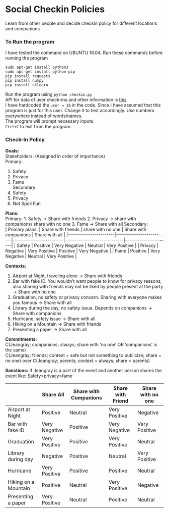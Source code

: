 # Social Checkin Policies
Learn from other people and decide checkin policy for different locations and companions
  
### To Run the program  
I have tested the command on UBUNTU 16.04. Run these commands before running the program   
``` sudo apt-get update   
sudo apt-get install python3    
sudo apt-get install python-pip   
pip install requests   
pip install numpy   
pip install sklearn   
```   
Run the program using `python checkin.py`  
API for data of user check-ins and other information is [this](http://yangtze.csc.ncsu.edu:9090/csc555checkinf18-sandbox-sd/services.jsp)   
I have hardcoded the `user = 16` in the code. Since I have assumed that this program is just for this user. Change it to test accordingly. Use numbers everywhere instead of words/names.   
The program will prompt necessary inputs.   
`Ctrl+C` to exit from the program.   
   
### Check-In Policy  
    
**Goals:**   
Stakeholders: (Assigned in order of importance)   
Primary:   	
1. Safety   
2. Privacy   
3. Fame   
Secondary:	
1. Safety   
2. Privacy   
3. Not Spoil Fun   		
  
**Plans:**   
Primary:	1. Safety -> Share with friends
			2. Privacy -> share with companions/ share with no one
			3. Fame -> Share with all
Secondary:	 
|    Primary plans:     |    Share with friends    |    share with no one    |    Share with companions    |    Share with all    |
|-----------------------|--------------------------|-------------------------|-----------------------------|----------------------|
|    Safety             |    Positive              |    Very Negative        |    Neutral                  |    Very Positive     |
|    Privacy            |    Negative              |    Very Positive        |    Positive                 |    Very Negative     |
|    Fame               |    Positive              |    Very Negative        |    Neutral                  |    Very Positive     |
		
		
**Contexts:**
1.	Airport at Night, traveling alone 
-> Share with friends
2.	Bar with fake ID. You wouldn’t want people to know for privacy reasons, also sharing with friends may not be liked by people present at the party 
-> Share with no one
3.	Graduation, no safety or privacy concern. Sharing with everyone makes you famous 
-> Share with all
4.	Library during the day, no safety issue. Depends on companions
->	Share with companions
5.	Hurricane, safety issue
->	Share with all
6.	Hiking on a Mountain
->	Share with friends
7.	Presenting a paper
->	Share with all
  
**Commitments:**  
C(Jeangray; companions; always; share with ‘no one’ OR ‘companions’ is the same)   
C(Jeangray; friends; context = safe but not something to publicize; share = no one) over
C(Jeangray; parents; context = always; share = parents)   
   
**Sanctions:**
If Jeangray is a part of the event and another person shares the event like:
Safety>privacy>fame   
   

|                      | Share All     | Share with Companions | Share with Friend | Share with no one |
|----------------------|---------------|-----------------------|-------------------|-------------------|
| Airport at Night     | Positive      | Neutral               | Very Positive     | Negative          |
| Bar with fake ID     | Very Negative | Positive              | Very Negative     | Very Positive     |
| Graduation           | Very Positive | Positive              | Very Positive     | Neutral           |
| Library during day   | Negative      | Positive              | Neutral           | Very Positive     |
| Hurricane            | Very Positive | Positive              | Positive          | Neutral           |
| Hiking on a Mountain | Positive      | Neutral               | Very Positive     | Negative          |
| Presenting a paper   | Very Positive | Neutral               | Positive          | Neutral           |
